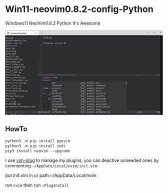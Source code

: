 # Win11-neovim0.8.2-config-Python

Windows11 NeoVim0.8.2 Python It's Awesome

![](./test.png)

## HowTo

```
python3 -m pip install pynvim
python3 -m pip install jedi
pip3 install neovim --upgrade
```

I use [vim-plug](https://github.com/junegunn/vim-plug) to manage my plugins, you can deactive unneeded ones by commenting `~/AppData/Local/nvim/init.vim`.

put init.vim in ur path:~/AppData/Local/nvim

run `nvim` then run `:PlugInstall` 
